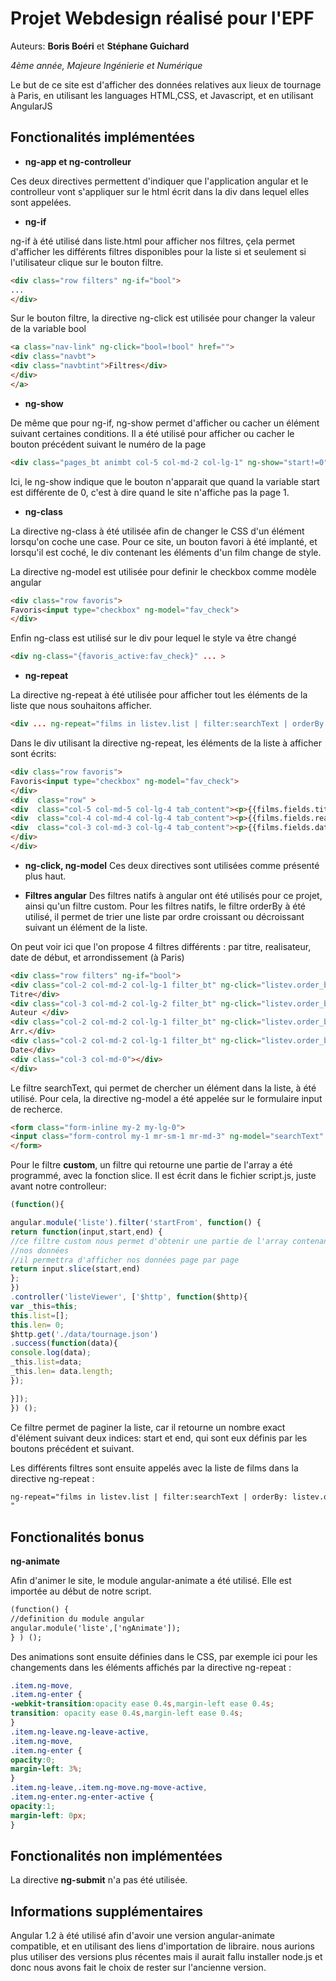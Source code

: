 
# **Projet Webdesign réalisé pour l'EPF**

Auteurs: **Boris Boéri** et **Stéphane Guichard**

*4ème année, Majeure Ingénierie et Numérique*

Le but de ce site est d'afficher des données relatives aux lieux de tournage à Paris, en utilisant les languages HTML,CSS, et Javascript, et en utilisant AngularJS

## **Fonctionalités implémentées**

* **ng-app et ng-controlleur**

Ces deux directives permettent d'indiquer que l'application angular et le controlleur vont s'appliquer sur le html écrit dans la div dans lequel elles sont appelées.

* **ng-if**

ng-if à été utilisé dans liste.html pour afficher nos filtres, çela permet d'afficher les différents filtres disponibles pour la
liste si et seulement si l'utilisateur clique sur le bouton filtre.

```html
<div class="row filters" ng-if="bool">
...
</div>
```

Sur le bouton filtre, la directive ng-click est utilisée pour changer la valeur de la variable bool

```html
<a class="nav-link" ng-click="bool=!bool" href="">
<div class="navbt">
<div class="navbtint">Filtres</div>
</div>
</a>
```
* **ng-show**

De même que pour ng-if, ng-show permet d'afficher ou cacher un élément suivant certaines conditions. Il a été utilisé pour
afficher ou cacher le bouton précédent suivant le numéro de la page
```html
<div class="pages_bt animbt col-5 col-md-2 col-lg-1" ng-show="start!=0" ng-click="start=start-15;end=end-15;numero_page=numero_page-1;" >Precedent</div>
```
Ici, le ng-show indique que le bouton n'apparait que quand la variable start est différente de 0, c'est à dire quand le site n'affiche
pas la page 1.

* **ng-class**

La directive ng-class à été utilisée afin de changer le CSS d'un élément lorsqu'on coche une case. Pour ce site, un bouton
favori à été implanté, et lorsqu'il est coché, le div contenant les éléments d'un film change de style.

La directive ng-model est utilisée pour definir le checkbox comme modèle angular
```html
<div class="row favoris">
Favoris<input type="checkbox" ng-model="fav_check">
</div>
```
Enfin ng-class est utilisé sur le div pour lequel le style va être changé
```html
<div ng-class="{favoris_active:fav_check}" ... >
```
* **ng-repeat**

La directive ng-repeat à été utilisée pour afficher tout les éléments de la liste que nous souhaitons afficher.
```html
<div ... ng-repeat="films in listev.list | filter:searchText | orderBy: listev.order_by | startFrom:start:end " >
```
Dans le div utilisant la directive ng-repeat, les éléments de la liste à afficher sont écrits:
```html
<div class="row favoris">
Favoris<input type="checkbox" ng-model="fav_check">
</div>
<div  class="row" >
<div  class="col-5 col-md-5 col-lg-4 tab_content"><p>{{films.fields.titre}}</p></div>
<div  class="col-4 col-md-4 col-lg-4 tab_content"><p>{{films.fields.realisateur }}</p></div>
<div  class="col-3 col-md-3 col-lg-4 tab_content"><p>{{films.fields.date_debut | date : "dd/MM/yy" }}</p></div>
</div>
</div>
```

* **ng-click, ng-model**
Ces deux directives sont utilisées comme présenté plus haut.

* **Filtres angular**
Des filtres natifs à angular ont été utilisés pour ce projet, ainsi qu'un filtre custom.
Pour les filtres natifs, le filtre orderBy à été utilisé, il permet de trier une liste par ordre croissant ou décroissant suivant un élément de la liste.

On peut voir ici que l'on propose 4 filtres différents : par titre, realisateur, date de début, et arrondissement (à Paris)
```html
<div class="row filters" ng-if="bool">
<div class="col-2 col-md-2 col-lg-1 filter_bt" ng-click="listev.order_by='fields.titre'" >
Titre</div>
<div class="col-3 col-md-2 col-lg-2 filter_bt" ng-click="listev.order_by='fields.realisateur'" >
Auteur </div>
<div class="col-2 col-md-2 col-lg-1 filter_bt" ng-click="listev.order_by='fields.date_debut'" >
Arr.</div>
<div class="col-2 col-md-2 col-lg-1 filter_bt" ng-click="listev.order_by='fields.ardt'" >
Date</div>
<div class="col-3 col-md-0"></div>
</div>
```
Le filtre searchText, qui permet de chercher un élément dans la liste, à été utilisé. Pour cela, la directive ng-model a été appelée sur le formulaire input de recherce.
```html
<form class="form-inline my-2 my-lg-0">
<input class="form-control my-1 mr-sm-1 mr-md-3" ng-model="searchText" type="text" placeholder="Rechercher...">
</form>
```
Pour le filtre **custom**, un filtre qui retourne une partie de l'array a été programmé, avec la fonction slice.
Il est écrit dans le fichier script.js, juste avant notre controlleur:
```javascript
(function(){

angular.module('liste').filter('startFrom', function() {
return function(input,start,end) {
//ce filtre custom nous permet d'obtenir une partie de l'array contenant
//nos données
//il permettra d'afficher nos données page par page
return input.slice(start,end)
};
})
.controller('listeViewer', ['$http', function($http){
var _this=this;
this.list=[];
this.len= 0;
$http.get('./data/tournage.json')
.success(function(data){
console.log(data);
_this.list=data;
_this.len= data.length;
});

}]);
}) ();
```
Ce filtre permet de paginer la liste, car il retourne un nombre exact d'élément suivant deux indices: start et end, qui sont eux définis par les boutons précédent et suivant.


Les différents filtres sont ensuite appelés avec la liste de films dans la directive ng-repeat :
```html
ng-repeat="films in listev.list | filter:searchText | orderBy: listev.order_by | startFrom:start:end "
"
```

## **Fonctionalités bonus**

**ng-animate**

Afin d'animer le site, le module angular-animate a été utilisé.
Elle est importée au début de notre script.
```html
(function() {
//definition du module angular
angular.module('liste',['ngAnimate']);
} ) ();
```

Des animations sont ensuite définies dans le CSS, par exemple ici pour les changements dans
les éléments affichés par la directive ng-repeat :
```css
.item.ng-move,
.item.ng-enter {
-webkit-transition:opacity ease 0.4s,margin-left ease 0.4s;
transition: opacity ease 0.4s,margin-left ease 0.4s;
}
.item.ng-leave.ng-leave-active,
.item.ng-move,
.item.ng-enter {
opacity:0;
margin-left: 3%;
}
.item.ng-leave,.item.ng-move.ng-move-active,
.item.ng-enter.ng-enter-active {
opacity:1;
margin-left: 0px;
}
```

## **Fonctionalités non implémentées**

La directive **ng-submit** n'a pas été utilisée.

## **Informations supplémentaires**

Angular 1.2 à été utilisé afin d'avoir une version angular-animate compatible, et en utilisant des liens d'importation de libraire. nous aurions plus utiliser des versions plus récentes mais il aurait fallu installer node.js et donc nous avons fait le choix de rester sur l'ancienne version.

